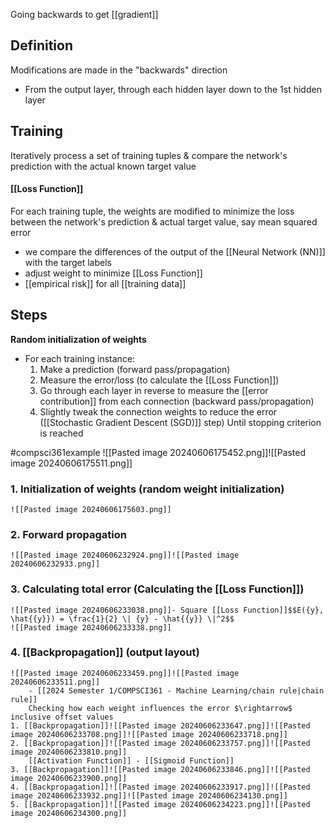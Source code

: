 Going backwards to get [[gradient]]
## Definition
Modifications are made in the "backwards" direction
- From the output layer, through each hidden layer down to the 1st hidden layer
## Training
Iteratively process a set of training tuples & compare the network's prediction with the actual known target value
#### [[Loss Function]]
For each training tuple, the weights are modified to minimize the loss between the network's prediction & actual target value, say mean squared error
- we compare the differences of the output of the [[Neural Network (NN)]] with the target labels
- adjust weight to minimize [[Loss Function]]
- [[empirical risk]] for all [[training data]]
## Steps
**Random initialization of weights**
- For each training instance:
	1. Make a prediction (forward pass/propagation) 
	2. Measure the error/loss (to calculate the [[Loss Function]])
	3. Go through each layer in reverse to measure the [[error contribution]] from each connection (backward pass/propagation)
	4. Slightly tweak the connection weights to reduce the error ([[Stochastic Gradient Descent (SGD)]] step)
Until stopping criterion is reached

#compsci361example 
![[Pasted image 20240606175452.png]]![[Pasted image 20240606175511.png]]
### 1. Initialization of weights (random weight initialization)
	![[Pasted image 20240606175603.png]]
### 2. Forward propagation
	![[Pasted image 20240606232924.png]]![[Pasted image 20240606232933.png]]
### 3. Calculating total error (Calculating the [[Loss Function]])
	![[Pasted image 20240606233038.png]]- Square [[Loss Function]]$$E({y}, \hat{{y}}) = \frac{1}{2} \| {y} - \hat{{y}} \|^2$$
	![[Pasted image 20240606233338.png]]
### 4. [[Backpropagation]] (output layout)
	![[Pasted image 20240606233459.png]]![[Pasted image 20240606233511.png]]
		- [[2024 Semester 1/COMPSCI361 - Machine Learning/chain rule|chain rule]]
		Checking how each weight influences the error $\rightarrow$ inclusive offset values
	1. [[Backpropagation]]![[Pasted image 20240606233647.png]]![[Pasted image 20240606233708.png]]![[Pasted image 20240606233718.png]]
	2. [[Backpropagation]]![[Pasted image 20240606233757.png]]![[Pasted image 20240606233810.png]]
		[[Activation Function]] - [[Sigmoid Function]]
	3. [[Backpropagation]]![[Pasted image 20240606233846.png]]![[Pasted image 20240606233900.png]]
	4. [[Backpropagation]]![[Pasted image 20240606233917.png]]![[Pasted image 20240606233932.png]]![[Pasted image 20240606234130.png]]
	5. [[Backpropagation]]![[Pasted image 20240606234223.png]]![[Pasted image 20240606234300.png]]